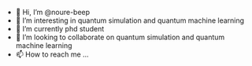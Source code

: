 - 👋 Hi, I’m @noure-beep
- 👀 I’m interesting in quantum simulation and quantum machine learning 
- 🌱 I’m currently phd student
- 💞️ I’m looking to collaborate on quantum simulation and quantum machine learning
- 📫 How to reach me ...

<!---
noure-beep/noure-beep is a ✨ special ✨ repository because its `README.md` (this file) appears on your GitHub profile.
You can click the Preview link to take a look at your changes.
--->
